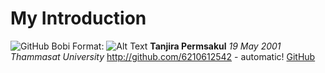 # My Introduction
![GitHub Bobi](/images/Bobi.png)
Format: ![Alt Text](url)
**Tanjira Permsakul**
*19 May 2001*
*Thammasat University*
http://github.com/6210612542 - automatic!
[GitHub](http://github.com/6210612542)
